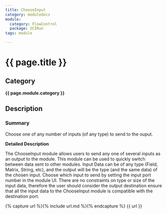 ```yaml
---
title: ChooseInput
category: moduledocs
module:
  category: FlowControl
  package: SCIRun
tags: module

---
```


# {{ page.title }}

## Category

**{{ page.module.category }}**

## Description

### Summary

Choose one of any number of inputs (of any type) to send to the ouput.  

**Detailed Description**

The ChooseInput module allows users to send any one of several inputs as an output to the module.  This module can be used to quickly switch between data sent to other modules.  Input Data can be of any type (Field, Matrix, String, etc), and the output will be the type (and the same data) of the chosen input.  Choose which input to send by setting the input port number in the module UI.  There are no constraints on type or size of the input data, therefore the user should consider the output destination ensure that all the input data to the ChooseInput module is compatible with the destination port.   

{% capture url %}{% include url.md %}{% endcapture %}
{{ url }}
